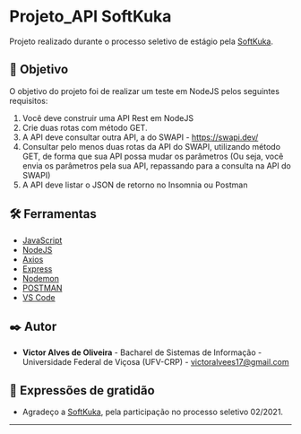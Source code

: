 # Projeto_API SoftKuka

Projeto realizado durante o processo seletivo de estágio pela [SoftKuka](http://www.softkuka.com.br/).

## 🚀 Objetivo

O objetivo do projeto foi de realizar um teste em NodeJS pelos seguintes requisitos:

1. Você deve construir uma API Rest em NodeJS
2. Crie duas rotas com método GET.
3. A API deve consultar outra API, a do SWAPI - https://swapi.dev/
4. Consultar pelo menos duas rotas da API do SWAPI, utilizando método GET, de forma que sua API possa mudar os parâmetros
(Ou seja, você envia os parâmetros pela sua API, repassando para a consulta na API do SWAPI)
5. A API deve listar o JSON de retorno no Insomnia ou Postman

## 🛠️ Ferramentas

* [JavaScript](https://www.javascript.com/)
* [NodeJS](https://nodejs.org/en//)
* [Axios](https://www.npmjs.com/package/axios)
* [Express](https://expressjs.com/pt-br/)
* [Nodemon](https://www.npmjs.com/package/nodemon) 
* [POSTMAN](https://www.postman.com//)
* [VS Code](https://code.visualstudio.com/) 


## ✒️ Autor
* **Victor Alves de Oliveira** - Bacharel de Sistemas de Informação - Universidade Federal de Viçosa (UFV-CRP) - victoralvees17@gmail.com

## 🎁 Expressões de gratidão

* Agradeço a [SoftKuka](http://www.softkuka.com.br/), pela participação no processo seletivo 02/2021. 
---

